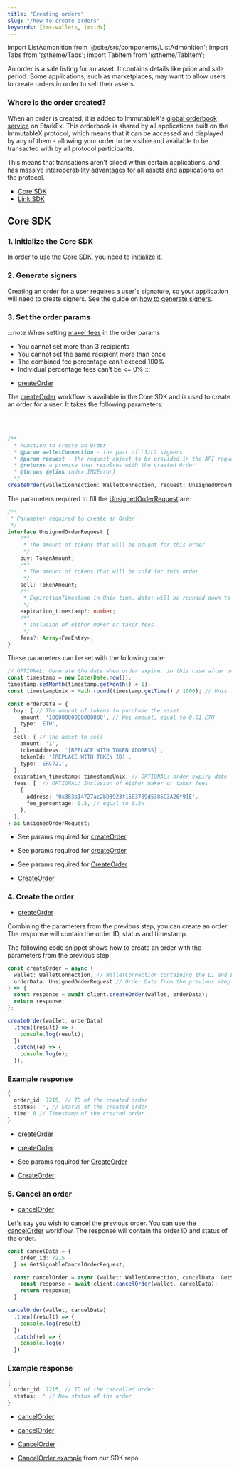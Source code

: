 ```yaml
---
title: "Creating orders"
slug: "/how-to-create-orders"
keywords: [imx-wallets, imx-dx]
---
```


import ListAdmonition from '@site/src/components/ListAdmonition';
import Tabs from '@theme/Tabs';
import TabItem from '@theme/TabItem';

An order is a sale listing for an asset. It contains details like price and sale period. Some applications, such as marketplaces, may want to allow users to create orders in order to sell their assets.

### Where is the order created?
When an order is created, it is added to ImmutableX's [global orderbook service](https://www.immutable.com/blog/immutable-x-protocol-orderbook-solving-order-fragmentation) on StarkEx. This orderbook is shared by all applications built on the ImmutableX protocol, which means that it can be accessed and displayed by any of them - allowing your order to be visible and available to be transacted with by all protocol participants.

This means that transations aren't siloed within certain applications, and has massive interoperability advantages for all assets and applications on the protocol.

<ListAdmonition label="Guides">
    <ul>
        <li><a href="#core-sdk">Core SDK</a></li>
        <li><a href="./linksell-and-erc20-support">Link SDK</a></li>
    </ul>
</ListAdmonition>

## Core SDK

### 1. Initialize the Core SDK
In order to use the Core SDK, you need to [initialize it](../install-initialize/index.md#core-sdk).

### 2. Generate signers
Creating an order for a user requires a user's signature, so your application will need to create signers. See the guide on [how to generate signers](../generate-signers/index.md).

### 3. Set the order params

:::note When setting [maker fees](../../../overview/fees.md) in the order params
* You cannot set more than 3 recipients
* You cannot set the same recipient more than once
* The combined fee percentage can’t exceed 100%
* Individual percentage fees can’t be <= 0%
:::

<Tabs>
  <TabItem value="typescript" label="Typescript Core SDK">

  <ListAdmonition label="SDK reference">
      <ul>
          <li><a href="https://docs.x.immutable.com/sdk-references/core-sdk-ts/1.0.0-beta.3/classes/immutablex.immutablex#createOrder">createOrder</a></li>
      </ul>
  </ListAdmonition> 
  
The <a href="https://docs.x.immutable.com/sdk-references/core-sdk-ts/1.0.0-beta.3/classes/immutablex.immutablex#createOrder">createOrder</a> workflow is available in the Core SDK and is used to create an order for a user. It takes the following parameters:    

<br/><br/>

```ts
/**
  * Function to create an Order
  * @param walletConnection - the pair of L1/L2 signers
  * @param request - the request object to be provided in the API request
  * @returns a promise that resolves with the created Order
  * @throws {@link index.IMXError}
  */
createOrder(walletConnection: WalletConnection, request: UnsignedOrderRequest): Promise<CreateOrderResponse>;

```
The parameters required to fill the <a href="https://docs.x.immutable.com/sdk-references/core-sdk-ts/1.0.0-beta.3/interfaces/index.unsignedorderrequest">UnsignedOrderRequest</a> are:

```ts
/**
 * Parameter required to create an Order
 */
interface UnsignedOrderRequest {
    /**
     * The amount of tokens that will be bought for this order
     */
    buy: TokenAmount;
    /**
     * The amount of tokens that will be sold for this order
     */
    sell: TokenAmount;
    /**
     * ExpirationTimestamp in Unix time. Note: will be rounded down to the nearest hour
     */
    expiration_timestamp?: number;
    /**
     * Inclusion of either maker or taker fees
     */
    fees?: Array<FeeEntry>;
}
```
These parameters can be set with the following code:
```ts
// OPTIONAL: Generate the date when order expire, in this case after one month by now
const timestamp = new Date(Date.now());
timestamp.setMonth(timestamp.getMonth() + 1);
const timestampUnix = Math.round(timestamp.getTime() / 1000); // Unix format is required

const orderData = {
  buy: { // The amount of tokens to purchase the asset
    amount: '10000000000000000', // Wei amount, equal to 0.01 ETH
    type: 'ETH',
  },
  sell: { // The asset to sell
    amount: '1',
    tokenAddress: '[REPLACE WITH TOKEN ADDRESS]',
    tokenId: '[REPLACE WITH TOKEN ID]',
    type: 'ERC721',
  },
  expiration_timestamp: timestampUnix, // OPTIONAL: order expiry date
  fees: [  // OPTIONAL: Inclusion of either maker or taker fees
    {
      address: '0x383b14727ac2bD3923f1583789d5385C3A26f91E',
      fee_percentage: 0.5, // equal to 0.5%
    },
  ],
} as UnsignedOrderRequest;

```
  </TabItem>
  <TabItem value="kotlin" label="Kotlin (JVM) Core SDK">

  <ListAdmonition label="SDK reference">
      <ul>
          <li>See params required for <a href="https://docs.x.immutable.com/sdk-references/core-sdk-kotlin/0-6-0/imx-core-sdk-kotlin-jvm/com.immutable.sdk.api/-orders-api/create-order.html">createOrder</a></li>
      </ul>
  </ListAdmonition> 

  </TabItem>
  <TabItem value="Swift" label="Swift Core SDK">

  <ListAdmonition label="SDK reference">
      <ul>
          <li>See params required for <a href="https://docs.x.immutable.com/sdk-references/core-sdk-swift/0-4-0/documentation/immutablexcore/ordersapi/createorder(ximxethaddress:ximxethsignature:createorderrequest:)">createOrder</a></li>
      </ul>
  </ListAdmonition>

  </TabItem>
  <TabItem value="go" label="Golang Core SDK">

  <ListAdmonition label="SDK reference">
      <ul>
          <li>See params required for <a href="https://pkg.go.dev/github.com/immutable/imx-core-sdk-golang@v0.2.1/imx#Client.CreateOrder">CreateOrder</a></li>
      </ul>
  </ListAdmonition>

  <ListAdmonition label="Example">
      <ul>
          <li><a href="https://github.com/immutable/imx-core-sdk-golang/blob/main/imx/examples/order/main.gor">CreateOrder</a></li>
      </ul>
  </ListAdmonition> 

  </TabItem>
</Tabs>

### 4. Create the order

<Tabs>
  <TabItem value="typescript" label="Typescript Core SDK">

  <ListAdmonition label="SDK reference">
      <ul>
          <li><a href="https://docs.x.immutable.com/sdk-references/core-sdk-ts/1.0.0-beta.3/classes/immutablex.immutablex#createOrder">createOrder</a></li>
      </ul>
  </ListAdmonition> 

Combining the parameters from the previous step, you can create an order. The response will contain the order ID, status and timestamp.

The following code snippet shows how to create an order with the parameters from the previous step:

```ts
const createOrder = async (
  wallet: WalletConnection, // WalletConnection containing the L1 and L2 signers
  orderData: UnsignedOrderRequest // Order Data from the previous step
) => {
  const response = await client.createOrder(wallet, orderData);
  return response;
};

createOrder(wallet, orderData)
  .then((result) => {
    console.log(result);
  })
  .catch((e) => {
    console.log(e);
  });
```
### Example response

```ts
{
  order_id: 7215, // ID of the created order
  status: '', // Status of the created order
  time: 0 // Timestamp of the created order
}
```

  </TabItem>
  <TabItem value="kotlin" label="Kotlin (JVM) Core SDK">

  <ListAdmonition label="SDK reference">
      <ul>
          <li><a href="https://docs.x.immutable.com/sdk-references/core-sdk-kotlin/0-6-0/imx-core-sdk-kotlin-jvm/com.immutable.sdk.api/-orders-api/create-order.html">createOrder</a></li>
      </ul>
  </ListAdmonition> 

  </TabItem>
  <TabItem value="Swift" label="Swift Core SDK">

  <ListAdmonition label="SDK reference">
      <ul>
          <li><a href="https://docs.x.immutable.com/sdk-references/core-sdk-swift/0-4-0/documentation/immutablexcore/ordersapi/createorder(ximxethaddress:ximxethsignature:createorderrequest:)">createOrder</a></li>
      </ul>
  </ListAdmonition> 

  </TabItem>
  <TabItem value="go" label="Golang Core SDK">

  <ListAdmonition label="SDK reference">
      <ul>
          <li>See params required for <a href="https://pkg.go.dev/github.com/immutable/imx-core-sdk-golang@v0.2.1/imx#Client.CreateOrder">CreateOrder</a></li>
      </ul>
  </ListAdmonition>

  <ListAdmonition label="Example">
      <ul>
          <li><a href="https://github.com/immutable/imx-core-sdk-golang/blob/main/imx/examples/order/main.go">CreateOrder</a></li>
      </ul>
  </ListAdmonition>

  </TabItem>
</Tabs>

### 5. Cancel an order

<Tabs>
  <TabItem value="typescript" label="Typescript Core SDK">

  <ListAdmonition label="SDK reference">
      <ul>
          <li><a href="https://docs.x.immutable.com/sdk-references/core-sdk-ts/1.0.0-beta.3/classes/immutablex.immutablex#cancelOrder">cancelOrder</a></li>
      </ul>
  </ListAdmonition>

Let's say you wish to cancel the previous order. You can use the <a href="https://docs.x.immutable.com/sdk-references/core-sdk-ts/1.0.0-beta.3/classes/immutablex.immutablex#cancelOrder">cancelOrder</a> workflow. The response will contain the order ID and status of the order.

```ts
const cancelData = {
    order_id: 7215
  } as GetSignableCancelOrderRequest;

  const cancelOrder = async (wallet: WalletConnection, cancelData: GetSignableCancelOrderRequest) => {
    const response = await client.cancelOrder(wallet, cancelData);
    return response;
  }

cancelOrder(wallet, cancelData)
  .then((result) => {
    console.log(result)
  })
  .catch((e) => {
    console.log(e)
  })
```

### Example response

```ts
{ 
  order_id: 7215, // ID of the cancelled order
  status: '' // New status of the order
}
```
  </TabItem>
  <TabItem value="kotlin" label="Kotlin (JVM) Core SDK">

  <ListAdmonition label="SDK reference">
      <ul>
          <li><a href="https://docs.x.immutable.com/sdk-references/core-sdk-kotlin/0-6-0/imx-core-sdk-kotlin-jvm/com.immutable.sdk/-immutable-x-core/cancel-order.html">cancelOrder</a></li>
      </ul>
  </ListAdmonition>

  </TabItem>
  <TabItem value="Swift" label="Swift Core SDK">

  <ListAdmonition label="SDK reference">
      <ul>
          <li><a href="https://docs.x.immutable.com/sdk-references/core-sdk-swift/0-4-0/documentation/immutablexcore/ordersapi/cancelorder(ximxethaddress:ximxethsignature:id:cancelorderrequest:)">cancelOrder</a></li>
      </ul>
  </ListAdmonition>

  </TabItem>
  <TabItem value="go" label="Golang Core SDK">

  <ListAdmonition label="SDK reference">
      <ul>
          <li><a href="https://pkg.go.dev/github.com/immutable/imx-core-sdk-golang@v0.2.1/imx#Client.CancelOrder">CancelOrder</a></li>
      </ul>
  </ListAdmonition>

  <ListAdmonition label="Example">
      <ul>
          <li><a href="https://github.com/immutable/imx-core-sdk-golang/blob/main/imx/examples/order/main.go#L60-L74">CancelOrder example</a> from our SDK repo</li>
      </ul>
  </ListAdmonition>

  </TabItem>
</Tabs>